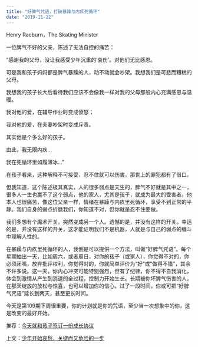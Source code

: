 ```yaml
---
title: "好脾气咒语，打破暴躁与内疚死循环"
date: "2019-11-22"
---
```


Henry Raeburn，The Skating Minister

  

一位脾气不好的父亲，陈述了无法自控的痛苦：  

  

“感谢我的父母，没让我感受少年沉重的‘哀伤’。对他们无比感恩。

可是我和孩子妈妈都是脾气暴躁的人，动不动就会吵架。我想我们是可悲而糟糕的父母。

我想我的孩子长大后看待我们应该不会像我一样对我的父母那般内心充满感恩与温暖。

我对他的爱，在辅导作业时变成愤怒；

我对他的爱，在夫妻吵架时变成斥责。

其实他是个多么好的孩子。

由此，我无限内疚…

我在死循环里如履薄冰…”

  

在孩子看来，这种解释不可接受，忍不住就可以伤害，那世上的罪犯都有了借口。

  

但我知道，这个陈述极其真实，人的很多弱点是天生的，脾气不好就是其中之一，很多人一生也赢不了这个弱点，他的家人，尤其是孩子，就成为最大的受害者。他本人也很痛苦，像这位父亲一样，情绪在暴躁与内疚里死循环，享受不到正常的平静。我们自身的弱点折磨我们，你知道不对，但你就是忍不住要做。

  

我们多想有个魔术开关，突然变成另一个人。遗憾的是，并没有这样的开关。幸运的是，并没有这样的开关，这才能证明我们不是机器，人就是与自己的弱点的缠斗中理解人性的。

  

在暴躁与内疚里死循环的人，我倒是可以提供一个方法，叫做“好脾气咒语”。每个星期抽出一天，比如周六，或者周日，对你的孩子（或家人），你觉得不对的，你必须闭嘴，放弃批评权利，你觉得对的，你就简单评价为“好”或“做得不错”，其余不许多说。这一天，你内心冲突可能特别强烈，但有了纪律，你不得不自我消化，体会到激情从产生到消退的全过程，控制力开始生长。长期被你坏脾气伤害的人，在那天绽放的放松与惊喜，也可以增加你的信心。过了一段时间，你或可把“好脾气咒语”延长到两天，甚至更长时间。

  

今天是第109期下周很重要，你的计划就是你的咒语，至少当一次想象中的你，这是改变的最好开始。

  

推荐：[今天就和孩子签订一份成长协议](http://mp.weixin.qq.com/s?__biz=MjM5NDU0Mjk2MQ==&mid=2651634779&idx=1&sn=22ffc56185c07510519f460e4468872f&chksm=bd7e38458a09b15320dffc8b27dc3da5fe6493a3e76db857a591c492a16c099aa1249ab8cc9d&scene=21#wechat_redirect)  

上文：[少年开始哀愁，关键而又危险的一步](http://mp.weixin.qq.com/s?__biz=MjM5NDU0Mjk2MQ==&mid=2651636227&idx=1&sn=542a6056d7f8d303feb8c1f681c2f88d&chksm=bd7e461d8a09cf0b03be4436752a3875e8f060f16b33e7fe0ce3a3ab6eb48b0343798d8b3610&scene=21#wechat_redirect)
